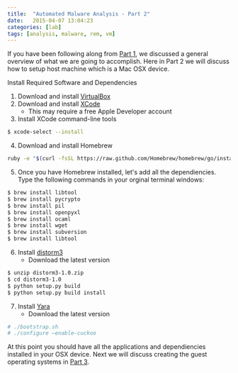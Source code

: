```yaml
---
title:  "Automated Malware Analysis - Part 2"
date:   2015-04-07 13:04:23
categories: [lab]
tags: [analysis, malware, rem, vm]
---
```

If you have been following along from [Part 1](https://ashbyca.github.io/2016/automated-malware-analysis-part1/), we discussed
a general overview of what we are going to accomplish.  Here in Part 2 we will discuss how to setup host machine which is a
Mac OSX device.

Install Required Software and Dependencies

1. Download and install [VirtualBox](https://www.virtualbox.org)
2. Download and install [XCode](https://developer.apple.com/xcode/)
     * This may require a free Apple Developer account
3. Install XCode command-line tools

```Bash
$ xcode-select --install
```

4. Download and install Homebrew

```Bash
ruby -e "$(curl -fsSL https://raw.github.com/Homebrew/homebrew/go/install)”
```
5. Once you have Homebrew installed, let's add all the dependiencies.  Type the following commands in your orginal terminal
windows:

```Bash
$ brew install libtool
$ brew install pycrypto
$ brew install pil
$ brew install openpyxl
$ brew install ocaml
$ brew install wget
$ brew install subversion
$ brew install libtool

```

6. Install [distorm3](https://code.google.com/p/distorm/)
    * Download the latest version

```Bash
$ unzip distorm3-1.0.zip
$ cd distorm3-1.0
$ python setup.py build
$ python setup.py build install
```

7. Install [Yara](http://plusvic.github.io/yara/)
     * Download the latest version

```Bash
# ./bootstrap.sh
# ./configure —enable-cuckoo
```

At this point you should have all the applications and dependiencies installed in your OSX device.  Next we will discuss
creating the guest operating systems in [Part 3](https://ashbyca.github.io/2016/automated-malware-analysis-part3/).
